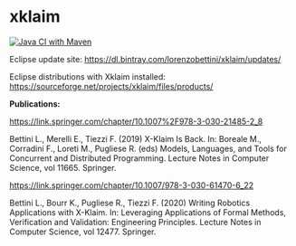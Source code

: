 # xklaim

[![Java CI with Maven](https://github.com/LorenzoBettini/xklaim/actions/workflows/linux.yml/badge.svg)](https://github.com/LorenzoBettini/xklaim/actions/workflows/linux.yml)

Eclipse update site: https://dl.bintray.com/lorenzobettini/xklaim/updates/

Eclipse distributions with Xklaim installed: https://sourceforge.net/projects/xklaim/files/products/

**Publications:**

https://link.springer.com/chapter/10.1007%2F978-3-030-21485-2_8

Bettini L., Merelli E., Tiezzi F. (2019) X-Klaim Is Back. In: Boreale M., Corradini F., Loreti M., Pugliese R. (eds) Models, Languages, and Tools for Concurrent and Distributed Programming. Lecture Notes in Computer Science, vol 11665. Springer.

https://link.springer.com/chapter/10.1007/978-3-030-61470-6_22

Bettini L., Bourr K., Pugliese R., Tiezzi F. (2020) Writing Robotics Applications with X-Klaim. In: Leveraging Applications of Formal Methods, Verification and Validation: Engineering Principles. Lecture Notes in Computer Science, vol 12477. Springer.
